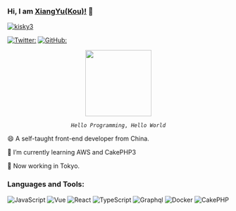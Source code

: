 ### Hi, I am [XiangYu(Kou)!](https://Kisky3.github.io) 👋
  <a href="https://github.com/yutkat/yutkat/">
    <img src="https://komarev.com/ghpvc/?username=kisky3" alt="kisky3" />
  </a>
  
[![Twitter:](https://img.shields.io/twitter/followers/OtezpeRW1aJwJVp?style=social)](https://twitter.com/OtezpeRW1aJwJVp)
[![GitHub:](https://img.shields.io/github/followers/kisky3?label=follow&style=social)](https://github.com/kisky3)

<p align="center">
    <img src="https://s3.ax1x.com/2020/12/17/r809yV.gif" style="width: 150px" />
</p>
<p align="center">
  <code><i>Hello Programming</i>, <i>Hello World</i></code>
</p>

😄 A self-taught front-end developer from China.

🌱 I’m currently learning AWS and CakePHP3

🗼 Now working in Tokyo.

<!--
### **Github Stars:**
![Kisky3's GitHub stats](https://github-readme-stats.vercel.app/api?username=Kisky3&show_icons=true&theme=tokyonight&hide_title=true)-->


### **Languages and Tools:**  
![JavaScript](https://img.shields.io/badge/-JavaScript-F2AA24?style=flat-square&logo=JavaScript&logoColor=000)
![Vue](https://img.shields.io/badge/-Vue-4FC08D?style=flat-square&logo=Vue.js&logoColor=fff)
![React](https://img.shields.io/badge/-React-61DAFB?style=flat-square&logo=React&logoColor=000)
![TypeScript](https://img.shields.io/badge/-TypeScript-007ACC?style=flat-square&logo=TypeScript&logoColor=fff)
![Graphql](https://img.shields.io/badge/-Graphql-333?style=flat-square&logo=Graphql&logoColor=#689F63)
![Docker](https://img.shields.io/badge/-Docker-2496ED?style=flat-square&logo=Docker&logoColor=fff)
![CakePHP](https://img.shields.io/badge/-CakePHP-D3DC43.svg?logo=cakephp&style=flat)

</div>
<!--
**Kisky3/Kisky3** is a ✨ _special_ ✨ repository because its `README.md` (this file) appears on your GitHub profile.

Here are some ideas to get you started:

- 🔭 I’m currently working on ...
- 🌱 I’m currently learning ...
- 👯 I’m looking to collaborate on ...
- 🤔 I’m looking for help with ...
- 💬 Ask me about ...
- 📫 How to reach me: ...
- 😄 Pronouns: ...
- ⚡ Fun fact: ...
-->
